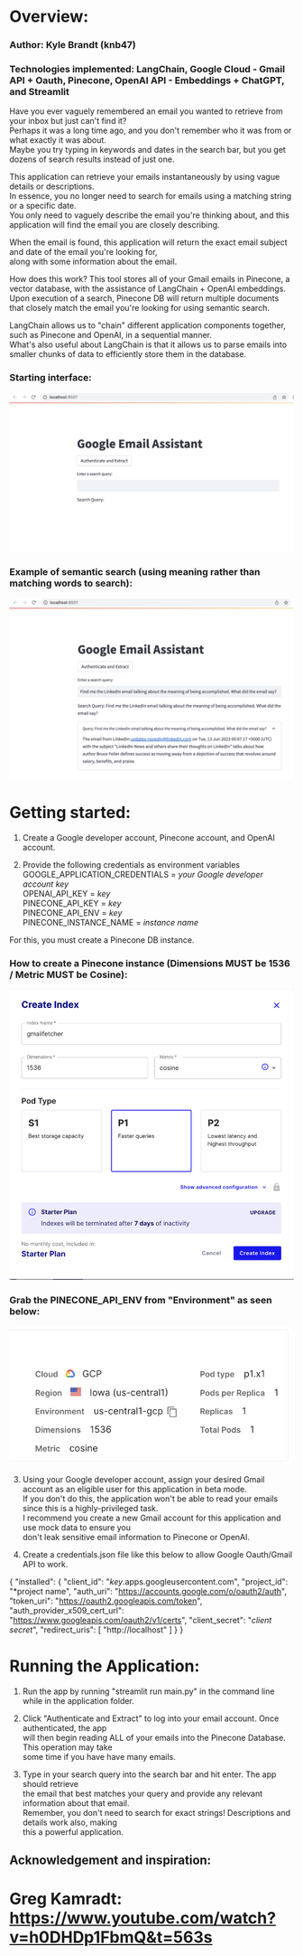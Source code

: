# Overview:

### Author: Kyle Brandt (knb47)

### Technologies implemented: LangChain, Google Cloud - Gmail API + Oauth, Pinecone, OpenAI API - Embeddings + ChatGPT, and Streamlit

Have you ever vaguely remembered an email you wanted to retrieve from your inbox but just can't find it?<br> 
Perhaps it was a long time ago, and you don't remember who it was from or what exactly it was about.<br>
Maybe you try typing in keywords and dates in the search bar, but you get dozens of search results instead of just one.<br>

This application can retrieve your emails instantaneously by using vague details or descriptions.<br>
In essence, you no longer need to search for emails using a matching string or a specific date.<br>
You only need to vaguely describe the email you're thinking about, and this application will find the email you are closely describing.<br>

When the email is found, this application will return the exact email subject and date of the email you're looking for,<br>
 along with some information about the email.

How does this work? This tool stores all of your Gmail emails in Pinecone, a vector database, with the assistance of LangChain + OpenAI embeddings.<br>
Upon execution of a search, Pinecone DB will return multiple documents that closely match the email you're looking for using semantic search.<br>

LangChain allows us to "chain" different application components together, such as Pinecone and OpenAI, in a sequential manner.<br>
What's also useful about LangChain is that it allows us to parse emails into smaller chunks of data to efficiently store them in the database.<br>

### Starting interface:

![Example of app running](./demo/Starting_Interface.png)

### Example of semantic search (using meaning rather than matching words to search):

![Example of semantically searching](./demo/Query_Example.png)

# Getting started:
1. Create a Google developer account, Pinecone account, and OpenAI account.

2. Provide the following credentials as environment variables<br>
  GOOGLE_APPLICATION_CREDENTIALS = *your Google developer account key*<br>
  OPENAI_API_KEY = *key*<br>
  PINECONE_API_KEY = *key*<br>
  PINECONE_API_ENV = *key*<br>
  PINECONE_INSTANCE_NAME = *instance name*

  For this, you must create a Pinecone DB instance. 
  
  ### How to create a Pinecone instance (Dimensions MUST be 1536 / Metric MUST be Cosine):

![Pinecone Instance example](./demo/Pinecone_Instance.png)

### Grab the PINECONE_API_ENV from "Environment" as seen below:

![Pinecone Env example](./demo/Pinecone_Env.png)

3. Using your Google developer account, assign your desired Gmail account as an eligible user for this application in beta mode.<br>
  If you don't do this, the application won't be able to read your emails since this is a highly-privileged task.<br>
  I recommend you create a new Gmail account for this application and use mock data to ensure you<br>
  don't leak sensitive email information to Pinecone or OpenAI.

4. Create a credentials.json file like this below to allow Google Oauth/Gmail API to work.

  {
    "installed": {
      "client_id": "*key*.apps.googleusercontent.com",
      "project_id": "*project name",
      "auth_uri": "https://accounts.google.com/o/oauth2/auth",
      "token_uri": "https://oauth2.googleapis.com/token",
      "auth_provider_x509_cert_url": "https://www.googleapis.com/oauth2/v1/certs",
      "client_secret": "*client secret*",
      "redirect_uris": [
        "http://localhost"
      ]
    }
  }

# Running the Application:
1. Run the app by running "streamlit run main.py" in the command line while in the application folder.

2. Click "Authenticate and Extract" to log into your email account. Once authenticated, the app<br>
  will then begin reading ALL of your emails into the Pinecone Database. This operation may take<br>
  some time if you have have many emails.

3. Type in your search query into the search bar and hit enter. The app should retrieve<br>
  the email that best matches your query and provide any relevant information about that email.<br>
  Remember, you don't need to search for exact strings! Descriptions and details work also, making<br>
  this a powerful application.


## Acknowledgement and inspiration:
# Greg Kamradt: https://www.youtube.com/watch?v=h0DHDp1FbmQ&t=563s